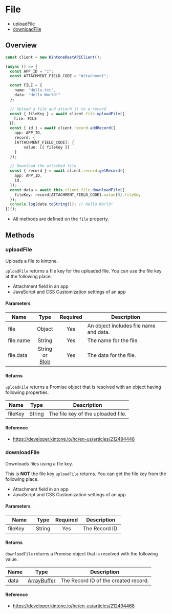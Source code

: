 # File

- [uploadFile](#uploadFile)
- [downloadFile](#downloadFile)

## Overview

```ts
const client = new KintoneRestAPIClient();

(async () => {
  const APP_ID = "1";
  const ATTACHMENT_FIELD_CODE = "Attachment";

  const FILE = {
    name: "Hello.txt",
    data: "Hello World!"
  };

  // Upload a file and attach it to a record
  const { fileKey } = await client.file.uploadFile({
　  file: FILE
　});
  const { id } = await client.record.addRecord({
    app: APP_ID,
    record: {
    [ATTACHMENT_FIELD_CODE]: {
        value: [{ fileKey }]
    }
  });

  // Download the attached file
  const { record } = await client.record.getRecord({
    app: APP_ID,
    id,
  });
  const data = await this.client.file.downloadFile({
    fileKey: record[ATTACHMENT_FIELD_CODE].value[0].fileKey
  });
  console.log(data.toString()); // Hello World!
})();
```

- All methods are defined on the `file` property.

## Methods

### uploadFile

Uploads a file to kintone.

`uploadFile` returns a file key for the uploaded file.
You can use the file key at the following place.

- Attachment field in an app
- JavaScript and CSS Customization settings of an app

#### Parameters

| Name      |                                     Type                                     | Required | Description                            |
| --------- | :--------------------------------------------------------------------------: | :------: | -------------------------------------- |
| file      |                                    Object                                    |   Yes    | An object includes file name and data. |
| file.name |                                    String                                    |   Yes    | The name for the file.                 |
| file.data | String or<br />[Blob](https://developer.mozilla.org/en-US/docs/Web/API/Blob) |   Yes    | The data for the file.                 |

#### Returns

`uploadFile` returns a Promise object that is resolved with an object having following properties.

| Name    |  Type  | Description                        |
| ------- | :----: | ---------------------------------- |
| fileKey | String | The file key of the uploaded file. |

#### Reference

- https://developer.kintone.io/hc/en-us/articles/212494448

### downloadFile

Downloads files using a file key.

This is **NOT** the file key `uploadFile` returns.
You can get the file key from the following place.

- Attachment field in an app
- JavaScript and CSS Customization settings of an app

#### Parameters

| Name 　    |  Type  | Required | Description    |
| ---------- | :----: | :------: | -------------- |
| fileKey 　 | String |   Yes    | The Record ID. |

#### Returns

`downloadFile` returns a Promise object that is resolved with the following value.

| Name |                                                    Type                                                     | Description                          |
| ---- | :---------------------------------------------------------------------------------------------------------: | ------------------------------------ |
| data | [ArrayBuffer](https://developer.mozilla.org/en-US/docs/Web/JavaScript/Reference/Global_Objects/ArrayBuffer) | The Record ID of the created record. |

#### Reference

- https://developer.kintone.io/hc/en-us/articles/212494468
